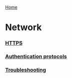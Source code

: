 [Home](/)

# Network

### [HTTPS](https.md)
### [Authentication protocols](authentication.md)
### [Troubleshooting](troubleshooting.md)